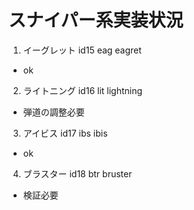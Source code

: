 # スナイパー系実装状況
1. イーグレット
id15 eag eagret
- ok
2. ライトニング
id16 lit lightning
- 弾道の調整必要
3. アイビス
id17 ibs ibis
- ok
4. ブラスター
id18 btr bruster
- 検証必要